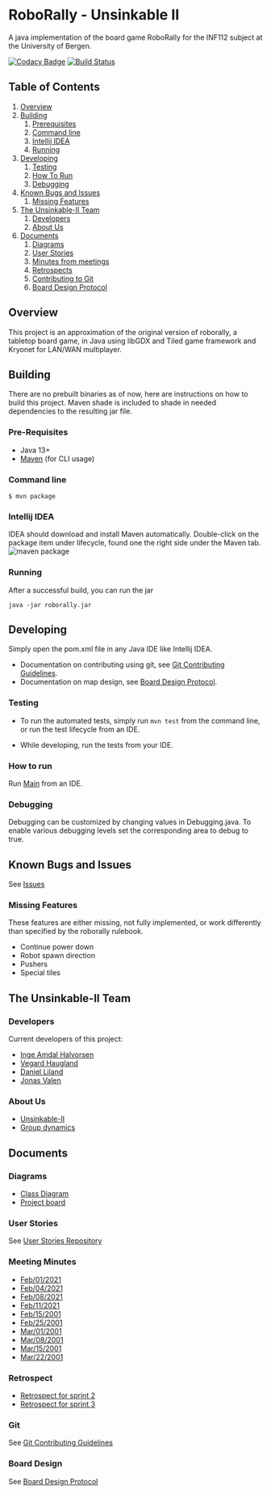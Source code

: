 # RoboRally - Unsinkable II
A java implementation of the board game RoboRally for the INF112 subject at the
University of Bergen.

[![Codacy Badge](https://app.codacy.com/project/badge/Grade/ea05dfd3af3c4795b820313d62efec9f)](https://www.codacy.com/gh/inf112-v21/Unsinkable-II/dashboard?utm_source=github.com&amp;utm_medium=referral&amp;utm_content=inf112-v21/Unsinkable-II&amp;utm_campaign=Badge_Grade)
[![Build Status](https://travis-ci.com/inf112-v21/Unsinkable-II.svg?branch=Development)](https://travis-ci.com/inf112-v21/Unsinkable-II)

## Table of Contents
 1. [Overview](#overview)
 2. [Building](#building)
    1. [Prerequisites](#pre-requisites)
    2. [Command line](#command-line)
    3. [Intellij IDEA](#intellij-idea)
    4. [Running](#running)
 3. [Developing](#developing)
    1. [Testing](#testing)
    2. [How To Run](#how-to-run)
    3. [Debugging](#debugging)
 4. [Known Bugs and Issues](#known-bugs-and-issues)
    1. [Missing Features](#missing-features)
 5. [The Unsinkable-II Team](#the-unsinkable-ii-team)
    1. [Developers](#developers)
    2. [About Us](#about-us)
 6. [Documents](#documents)
    1. [Diagrams](#diagrams)
    2. [User Stories](#user-stories)
    3. [Minutes from meetings](#meeting-minutes)
    4. [Retrospects](#retrospect)
    5. [Contributing to Git](#git)
    6. [Board Design Protocol](#board-design)

## Overview
This project is an approximation of the original version of roborally, a tabletop board game,
in Java using libGDX and Tiled game framework and Kryonet for LAN/WAN multiplayer.

## Building
There are no prebuilt binaries as of now, here are instructions on how to build this project.
Maven shade is included to shade in needed dependencies to the resulting jar file.

### Pre-Requisites
  - Java 13+
  - [Maven](https://maven.apache.org/) (for CLI usage)

### Command line
```shell
$ mvn package
```

### Intellij IDEA
IDEA should download and install Maven automatically.
Double-click on the package item under lifecycle, found
one the right side under the Maven tab.  
![maven package](https://user-images.githubusercontent.com/3050747/109568552-5d858e80-7ae7-11eb-97d3-b623bf9b669a.png)

### Running
After a successful build, you can run the jar
```shell
java -jar roborally.jar
```

## Developing
Simply open the pom.xml file in any Java IDE like Intellij
IDEA. 

  - Documentation on contributing using git, see [Git Contributing Guidelines](documentation/GitContributibuting.md).
  - Documentation on map design, see [Board Design Protocol](documentation/BoardDesign.md).

### Testing
  - To run the automated tests, simply run `mvn test` from the command line, 
    or run the test lifecycle from an IDE.
    
  - While developing, run the tests from your IDE.

### How to run
Run [Main](src/main/java/roborally/Main.java) from an IDE.

### Debugging
Debugging can be customized by changing values in Debugging.java.
To enable various debugging levels set the corresponding area to debug to true.

## Known Bugs and Issues
See [Issues](https://github.com/inf112-v21/Unsinkable-II/issues)

### Missing Features
These features are either missing, not fully implemented, or work differently than specified by the roborally rulebook.

  - Continue power down
  - Robot spawn direction
  - Pushers
  - Special tiles

## The Unsinkable-II Team

### Developers
Current developers of this project:
  - [Inge Amdal Halvorsen](https://github.com/Snowsock)
  - [Vegard Haugland](https://github.com/hauglandvegard)
  - [Daniel Liland](https://github.com/ende124)
  - [Jonas Valen](https://github.com/jonazbot)

### About Us
  - [Unsinkable-II](documentation/deliverables/Assignment1/about.md)
  - [Group dynamics](documentation/deliverables/Assignment1/ComplulsoryAssignment1.md)

## Documents

### Diagrams
  - [Class Diagram](documentation/deliverables/Assignment3/CurrentClassDiagram.pdf)
  - [Project board](https://github.com/inf112-v21/Unsinkable-II/issues)

### User Stories
See [User Stories Repository](https://github.com/inf112-v21/Unsinkable-II/projects)

### Meeting Minutes
  - [Feb/01/2021](documentation/deliverables/MinutesOfMeetings/2021.02.01.md)
  - [Feb/04/2021](documentation/deliverables/MinutesOfMeetings/2021.02.04.md)
  - [Feb/08/2021](documentation/deliverables/MinutesOfMeetings/2021.02.08.md)
  - [Feb/11/2021](documentation/deliverables/MinutesOfMeetings/2021.02.11.md)
  - [Feb/15/2001](documentation/deliverables/MinutesOfMeetings/2021.02.15.md)
  - [Feb/25/2001](documentation/deliverables/MinutesOfMeetings/2021.02.25.md)
  - [Mar/01/2001](documentation/deliverables/MinutesOfMeetings/2021.03.01.md)
  - [Mar/08/2001](documentation/deliverables/MinutesOfMeetings/2021.03.08.md)
  - [Mar/15/2001](documentation/deliverables/MinutesOfMeetings/2021.03.15.md)
  - [Mar/22/2001](documentation/deliverables/MinutesOfMeetings/2021.03.22.md)

### Retrospect
  - [Retrospect for sprint 2](documentation/deliverables/Assignment2/Retrospect.md)
  - [Retrospect for sprint 3](documentation/deliverables/Assignment3/Retrospect.md)

### Git
See [Git Contributing Guidelines](documentation/GitContributibuting.md)

### Board Design
See [Board Design Protocol](documentation/BoardDesign.md)